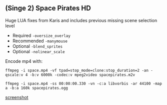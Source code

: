 ## (Singe 2) Space Pirates HD

Huge LUA fixes from Karis and includes previous missing scene selection level

* Required `-oversize_overlay`
* Recommended `-manymouse`
* Optional `-blend_sprites`
* Optional `-nolinear_scale`


Encode mp4 with:

    ffmpeg -i space.mp4 -vf tpad=stop_mode=clone:stop_duration=2 -an -qscale:v 4 -b:v 6000k -codec:v mpeg2video spacepirates.m2v

    ffmpeg -i space.mp4 -ss 00:00:00.330 -vn -c:a libvorbis -ar 44100 -map a -b:a 160k spacepirates.ogg


[screenshot](spacepirates.png)
